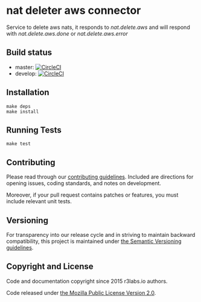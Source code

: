 # nat deleter aws connector 

Service to delete aws nats, it responds to *nat.delete.aws* and will respond with *nat.delete.aws.done* or *nat.delete.aws.error*

## Build status

* master: [![CircleCI](https://circleci.com/gh/ErnestIO/nat-deleter-aws-connector/tree/master.svg?style=svg)](https://circleci.com/gh/ErnestIO/nat-deleter-aws-connector/tree/master)
* develop: [![CircleCI](https://circleci.com/gh/ErnestIO/nat-deleter-aws-connector/tree/develop.svg?style=svg)](https://circleci.com/gh/ErnestIO/nat-deleter-aws-connector/tree/develop)

## Installation

```
make deps
make install
```

## Running Tests

```
make test
```

## Contributing

Please read through our
[contributing guidelines](CONTRIBUTING.md).
Included are directions for opening issues, coding standards, and notes on
development.

Moreover, if your pull request contains patches or features, you must include
relevant unit tests.

## Versioning

For transparency into our release cycle and in striving to maintain backward
compatibility, this project is maintained under [the Semantic Versioning guidelines](http://semver.org/).

## Copyright and License

Code and documentation copyright since 2015 r3labs.io authors.

Code released under
[the Mozilla Public License Version 2.0](LICENSE).
